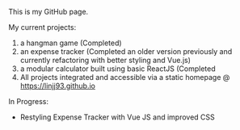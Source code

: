 This is my GitHub page.

My current projects:

1. a hangman game (Completed)
2. an expense tracker (Completed an older version previously and currently refactoring with better styling and Vue.js)
3. a modular calculator built using basic ReactJS (Completed
4. All projects integrated and accessible via a static homepage @ https://linjj93.github.io


In Progress:

- Restyling Expense Tracker with Vue JS and improved CSS


 


